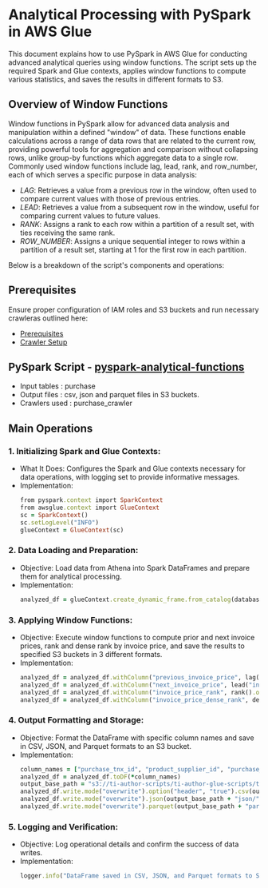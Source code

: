 # Analytical Processing with PySpark in AWS Glue

This document explains how to use PySpark in AWS Glue for conducting advanced analytical queries using window functions. The script sets up the required Spark and Glue contexts, applies window functions to compute various statistics, and saves the results in different formats to S3. 

## Overview of Window Functions
Window functions in PySpark allow for advanced data analysis and manipulation within a defined "window" of data. These functions enable calculations across a range of data rows that are related to the current row, providing powerful tools for aggregation and comparison without collapsing rows, unlike group-by functions which aggregate data to a single row. Commonly used window functions include lag, lead, rank, and row_number, each of which serves a specific purpose in data analysis:

- *LAG*: Retrieves a value from a previous row in the window, often used to compare current values with those of previous entries.
- *LEAD*: Retrieves a value from a subsequent row in the window, useful for comparing current values to future values.
- *RANK*: Assigns a rank to each row within a partition of a result set, with ties receiving the same rank.
- *ROW_NUMBER*: Assigns a unique sequential integer to rows within a partition of a result set, starting at 1 for the first row in each partition.

Below is a breakdown of the script's components and operations:

## Prerequisites

Ensure proper configuration of IAM roles and S3 buckets and run necessary crawleras outlined here:

* [Prerequisites]((/prerequisites.md)) 
* [Crawler Setup](/aws-glue-crawler.md)

##  PySpark Script - [pyspark-analytical-functions](../glue-code/ti-pyspark-analytical.py)
- Input tables          : purchase
- Output files          : csv, json and parquet files in S3 buckets.
- Crawlers used         : purchase_crawler

## Main Operations

### 1. Initializing Spark and Glue Contexts:
* What It Does: Configures the Spark and Glue contexts necessary for data operations, with logging set to provide informative messages.
* Implementation:
  ```ruby
  from pyspark.context import SparkContext
  from awsglue.context import GlueContext
  sc = SparkContext()
  sc.setLogLevel("INFO")
  glueContext = GlueContext(sc)
  ```

### 2. Data Loading and Preparation:
* Objective: Load data from Athena into Spark DataFrames and prepare them for analytical processing.
* Implementation:
  ```ruby
  analyzed_df = glueContext.create_dynamic_frame.from_catalog(database="glue_db", table_name="purchase").toDF()
  ```


### 3. Applying Window Functions:
* Objective: Execute window functions to compute prior and next invoice prices, rank and dense rank by invoice price, and save the results to specified S3 buckets in 3 different formats.
* Implementation:
  ```ruby
  analyzed_df = analyzed_df.withColumn("previous_invoice_price", lag("invoice_price").over(Window.partitionBy("product_supplier_id").orderBy("purchase_tnxdate")))
  analyzed_df = analyzed_df.withColumn("next_invoice_price", lead("invoice_price").over(Window.partitionBy("product_supplier_id").orderBy("purchase_tnxdate")))
  analyzed_df = analyzed_df.withColumn("invoice_price_rank", rank().over(Window.partitionBy("product_supplier_id").orderBy(col("invoice_price").desc())))
  analyzed_df = analyzed_df.withColumn("invoice_price_dense_rank", dense_rank().over(Window.partitionBy("product_supplier_id").orderBy(col("invoice_price").desc())))
  ```

### 4. Output Formatting and Storage:
* Objective: Format the DataFrame with specific column names and save in CSV, JSON, and Parquet formats to an S3 bucket.
* Implementation:
  ```ruby
  column_names = ["purchase_tnx_id", "product_supplier_id", "purchase_tnxdate", "quantity", "invoice_price", "previous_invoice_price", "next_invoice_price", "invoice_price_rank", "invoice_price_dense_rank"]
  analyzed_df = analyzed_df.toDF(*column_names)
  output_base_path = "s3://ti-author-scripts/ti-author-glue-scripts/ti-glue-pyspark-scripts-outputs/glue-pyspark-analytical-outputs/"
  analyzed_df.write.mode("overwrite").option("header", "true").csv(output_base_path + "csv/")
  analyzed_df.write.mode("overwrite").json(output_base_path + "json/")
  analyzed_df.write.mode("overwrite").parquet(output_base_path + "parquet/")
  ```

### 5. Logging and Verification:
* Objective: Log operational details and confirm the success of data writes.
* Implementation:
  ```ruby
  logger.info("DataFrame saved in CSV, JSON, and Parquet formats to S3 successfully, including dense rank.")
  ```
